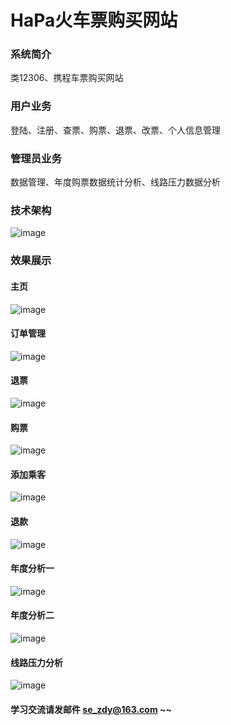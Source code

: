 # HaPa火车票购买网站

### 系统简介 
类12306、携程车票购买网站 
### 用户业务 
登陆、注册、查票、购票、退票、改票、个人信息管理
### 管理员业务 
数据管理、年度购票数据统计分析、线路压力数据分析
### 技术架构 
![image](https://github.com/CharlesHaPa/JavaWeb-BigData-HaPa/blob/master/display/frame.png)
### 效果展示
#### 主页
![image](https://github.com/CharlesHaPa/JavaWeb-BigData-HaPa/blob/master/display/1.PNG)
#### 订单管理
![image](https://github.com/CharlesHaPa/JavaWeb-BigData-HaPa/blob/master/display/2.PNG)
#### 退票
![image](https://github.com/CharlesHaPa/JavaWeb-BigData-HaPa/blob/master/display/3.PNG)
#### 购票
![image](https://github.com/CharlesHaPa/JavaWeb-BigData-HaPa/blob/master/display/4.PNG)
#### 添加乘客
![image](https://github.com/CharlesHaPa/JavaWeb-BigData-HaPa/blob/master/display/5.PNG)
#### 退款
![image](https://github.com/CharlesHaPa/JavaWeb-BigData-HaPa/blob/master/display/6.PNG)
#### 年度分析一
![image](https://github.com/CharlesHaPa/JavaWeb-BigData-HaPa/blob/master/display/7.PNG)
#### 年度分析二
![image](https://github.com/CharlesHaPa/JavaWeb-BigData-HaPa/blob/master/display/8.PNG)
#### 线路压力分析
![image](https://github.com/CharlesHaPa/JavaWeb-BigData-HaPa/blob/master/display/9.PNG)

#### 学习交流请发邮件 se_zdy@163.com ~~
